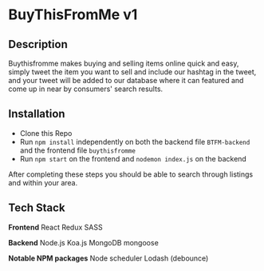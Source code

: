 # BuyThisFromMe v1
## Description
Buythisfromme makes buying and selling items online quick and easy, simply tweet the item you want to sell and include our hashtag in the tweet, and your tweet will be added to our database where it can featured and come up in near by consumers' search results.

## Installation
* Clone this Repo
* Run `npm install` independently on both the backend file `BTFM-backend` and the frontend file `buythisfromme`
* Run `npm start` on the frontend and `nodemon index.js` on the backend

After completing these steps you should be able to search through listings and within your area.

## Tech Stack

**Frontend**
React
Redux
SASS

**Backend**
Node.js
Koa.js
MongoDB
mongoose

**Notable NPM packages**
Node scheduler
Lodash (debounce)
